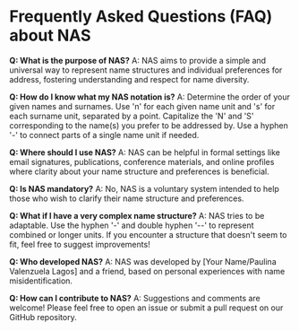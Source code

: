 # Frequently Asked Questions (FAQ) about NAS

**Q: What is the purpose of NAS?**
A: NAS aims to provide a simple and universal way to represent name structures and individual preferences for address, fostering understanding and respect for name diversity.

**Q: How do I know what my NAS notation is?**
A: Determine the order of your given names and surnames. Use 'n' for each given name unit and 's' for each surname unit, separated by a point. Capitalize the 'N' and 'S' corresponding to the name(s) you prefer to be addressed by. Use a hyphen '-' to connect parts of a single name unit if needed.

**Q: Where should I use NAS?**
A: NAS can be helpful in formal settings like email signatures, publications, conference materials, and online profiles where clarity about your name structure and preferences is beneficial.

**Q: Is NAS mandatory?**
A: No, NAS is a voluntary system intended to help those who wish to clarify their name structure and preferences.

**Q: What if I have a very complex name structure?**
A: NAS tries to be adaptable. Use the hyphen '-' and double hyphen '--' to represent combined or longer units. If you encounter a structure that doesn't seem to fit, feel free to suggest improvements!

**Q: Who developed NAS?**
A: NAS was developed by [Your Name/Paulina Valenzuela Lagos] and a friend, based on personal experiences with name misidentification.

**Q: How can I contribute to NAS?**
A: Suggestions and comments are welcome! Please feel free to open an issue or submit a pull request on our GitHub repository.
